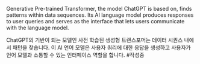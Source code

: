 Generative Pre-trained Transformer, the model ChatGPT is based on, finds patterns within data sequences. Its AI language model produces responses to user queries and serves as the interface that lets users communicate with the language model. 

ChatGPT의 기반이 되는 모델인 사전 학습된 생성형 트랜스포머는 데이터 시퀀스 내에서 패턴을 찾습니다. 이 AI 언어 모델은 사용자 쿼리에 대한 응답을 생성하고 사용자가 언어 모델과 소통할 수 있는 인터페이스 역할을 합니다. 
#작성중